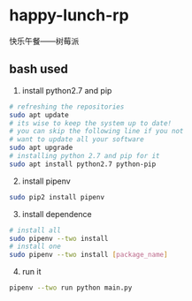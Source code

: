 # happy-lunch-rp
快乐午餐——树莓派

## bash used
1. install python2.7 and pip
```bash
# refreshing the repositories
sudo apt update
# its wise to keep the system up to date!
# you can skip the following line if you not
# want to update all your software
sudo apt upgrade
# installing python 2.7 and pip for it
sudo apt install python2.7 python-pip
```

2. install pipenv
```bash
sudo pip2 install pipenv
```

3. install dependence
```bash
# install all
sudo pipenv --two install
# install one
sudo pipenv --two install [package_name]
```

4. run it
```bash
pipenv --two run python main.py
```